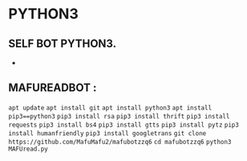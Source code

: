 # PYTHON3
SELF BOT PYTHON3.
------
-
MAFUREADBOT :
------
`apt update`
`apt install git`
`apt install python3`
`apt install pip3==python3`
`pip3 install rsa`
`pip3 install thrift`
`pip3 install requests`
`pip3 install bs4`
`pip3 install gtts`
`pip3 install pytz`
`pip3 install humanfriendly`
`pip3 install googletrans`
`git clone https://github.com/MafuMafu2/mafubotzzq6`
`cd mafubotzzq6`
`python3 MAFUread.py`

